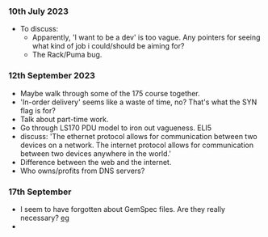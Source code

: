 ### 10th July 2023

- To discuss:
  - Apparently, 'I want to be a dev' is too vague. Any pointers for seeing what kind of job i could/should be aiming for?
  - The Rack/Puma bug.

### 12th September 2023

-  Maybe walk through some of the 175 course together.
- 'In-order delivery' seems like a waste of time, no? That's what the SYN flag is for?
- Talk about part-time work.
- Go through LS170 PDU model to iron out vagueness. ELI5
- discuss: 'The ethernet protocol allows for communication between two devices on a network. The internet protocol allows for communication between two devices anywhere in the world.'
- Difference between the web and the internet.
- Who owns/profits from DNS servers?

### 17th September

- I seem to have forgotten about GemSpec files. Are they really necessary? [eg](https://github.com/SandyRodger/RB130-139/blob/main/lesson_3_packaging_code_into_a_project.md)
- 
